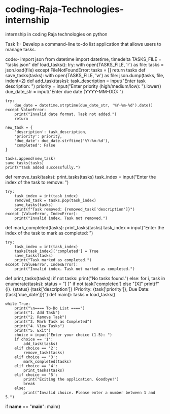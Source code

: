 # coding-Raja-Technologies-internship
internship in coding Raja technologies on python

Task 1:-
Develop a command-line to-do list application that allows users to manage tasks.

code:-
import json
from datetime import datetime, timedelta
TASKS_FILE = "tasks.json"
def load_tasks():
    try:
        with open(TASKS_FILE, 'r') as file:
            tasks = json.load(file)
    except FileNotFoundError:
        tasks = []
    return tasks
def save_tasks(tasks):
    with open(TASKS_FILE, 'w') as file:
        json.dump(tasks, file, indent=2)
def add_task(tasks):
    task_description = input("Enter task description: ")
    priority = input("Enter priority (high/medium/low): ").lower()
    due_date_str = input("Enter due date (YYYY-MM-DD): ")

    try:
        due_date = datetime.strptime(due_date_str, '%Y-%m-%d').date()
    except ValueError:
        print("Invalid date format. Task not added.")
        return

    new_task = {
        'description': task_description,
        'priority': priority,
        'due_date': due_date.strftime('%Y-%m-%d'),
        'completed': False
    }

    tasks.append(new_task)
    save_tasks(tasks)
    print("Task added successfully.")
def remove_task(tasks):
    print_tasks(tasks)
    task_index = input("Enter the index of the task to remove: ")

    try:
        task_index = int(task_index)
        removed_task = tasks.pop(task_index)
        save_tasks(tasks)
        print(f"Task removed: {removed_task['description']}")
    except (ValueError, IndexError):
        print("Invalid index. Task not removed.")
def mark_completed(tasks):
    print_tasks(tasks)
    task_index = input("Enter the index of the task to mark as completed: ")

    try:
        task_index = int(task_index)
        tasks[task_index]['completed'] = True
        save_tasks(tasks)
        print("Task marked as completed.")
    except (ValueError, IndexError):
        print("Invalid index. Task not marked as completed.")
def print_tasks(tasks):
    if not tasks:
        print("No tasks found.")
    else:
        for i, task in enumerate(tasks):
            status = "[ ]" if not task['completed'] else "[X]"
            print(f"{i}. {status} {task['description']} (Priority: {task['priority']}, Due Date: {task['due_date']})")
def main():
    tasks = load_tasks()

    while True:
        print("\n==== To-Do List ====")
        print("1. Add Task")
        print("2. Remove Task")
        print("3. Mark Task as Completed")
        print("4. View Tasks")
        print("5. Exit")
        choice = input("Enter your choice (1-5): ")
        if choice == '1':
            add_task(tasks)
        elif choice == '2':
            remove_task(tasks)
        elif choice == '3':
            mark_completed(tasks)
        elif choice == '4':
            print_tasks(tasks)
        elif choice == '5':
            print("Exiting the application. Goodbye!")
            break
        else:
            print("Invalid choice. Please enter a number between 1 and 5.")
if __name__ == "__main__":
    main()
